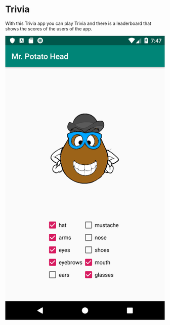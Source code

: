 # Trivia

With this Trivia app you can play Trivia and there is a leaderboard that shows the scores of the users of the app.

![](https://github.com/Huikie/Mr-Potatohead/blob/master/doc/mrpotato.png)

